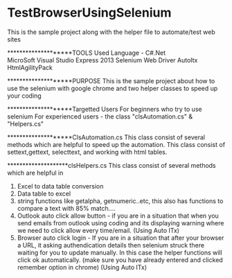 # TestBrowserUsingSelenium
This is the sample project along with the helper file to automate/test web sites

********************TOOLS Used 
  Language - C#.Net     
  MicroSoft Visual Studio Express 2013
  Selenium Web Driver
  AutoItx
  HtmlAgilityPack

********************PURPOSE
  This is the sample project about how to use the selenium with google chrome and two helper classes to speed up your coding


********************Targetted Users
 For beginners who try to use selenium
 For experienced users -
    the class "clsAutomation.cs" & "Helpers.cs"
    
********************ClsAutomation.cs
This class consist of several methods which are helpful to speed up the automation. This class consist of settext,gettext, selecttext,
and working with html tables.

********************clsHelpers.cs
This class consist of several methods which are helpful in 
  1. Excel to data table conversion
  2. Data table to excel
  3. string functions like getalpha, getnumeric..etc, this also has functions to compare a text with 85% match....
  4. Outlook auto click allow button - if you are in a situation that when you send emails from outlook using coding and its
  displaying warning where we need to click allow every time/email. (Using Auto ITx)
  5. Browser auto click login - If you are in a situation that after your browser a URL, it asking authendication details 
  then selenium struck there waiting for you to update manually. In this case the helper functions will click ok automatically.
  (make sure you have already entered and clicked remember option in chrome)   (Using Auto ITx)

